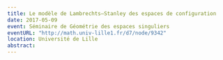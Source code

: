```yaml
---
title: Le modèle de Lambrechts–Stanley des espaces de configuration
date: 2017-05-09
event: Séminaire de Géométrie des espaces singuliers
eventURL: "http://math.univ-lille1.fr/d7/node/9342"
location: Université de Lille
abstract:
---
```



